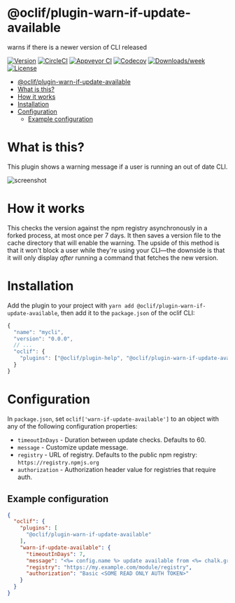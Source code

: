 @oclif/plugin-warn-if-update-available
======================================

warns if there is a newer version of CLI released

[![Version](https://img.shields.io/npm/v/@oclif/plugin-warn-if-update-available.svg)](https://npmjs.org/package/@oclif/plugin-warn-if-update-available)
[![CircleCI](https://circleci.com/gh/oclif/plugin-warn-if-update-available/tree/master.svg?style=shield)](https://circleci.com/gh/oclif/plugin-warn-if-update-available/tree/master)
[![Appveyor CI](https://ci.appveyor.com/api/projects/status/github/oclif/plugin-warn-if-update-available?branch=master&svg=true)](https://ci.appveyor.com/project/oclif/plugin-warn-if-update-available/branch/master)
[![Codecov](https://codecov.io/gh/oclif/plugin-warn-if-update-available/branch/master/graph/badge.svg)](https://codecov.io/gh/oclif/plugin-warn-if-update-available)
[![Downloads/week](https://img.shields.io/npm/dw/@oclif/plugin-warn-if-update-available.svg)](https://npmjs.org/package/@oclif/plugin-warn-if-update-available)
[![License](https://img.shields.io/npm/l/@oclif/plugin-warn-if-update-available.svg)](https://github.com/oclif/plugin-warn-if-update-available/blob/master/package.json)

<!-- toc -->
- [@oclif/plugin-warn-if-update-available](#oclifplugin-warn-if-update-available)
- [What is this?](#what-is-this)
- [How it works](#how-it-works)
- [Installation](#installation)
- [Configuration](#configuration)
  - [Example configuration](#example-configuration)
<!-- tocstop -->

# What is this?

This plugin shows a warning message if a user is running an out of date CLI.

![screenshot](./assets/screenshot.png)

# How it works

This checks the version against the npm registry asynchronously in a forked process, at most once per 7 days. It then saves a version file to the cache directory that will enable the warning. The upside of this method is that it won't block a user while they're using your CLI—the downside is that it will only display _after_ running a command that fetches the new version.

# Installation

Add the plugin to your project with `yarn add @oclif/plugin-warn-if-update-available`, then add it to the `package.json` of the oclif CLI:

```js
{
  "name": "mycli",
  "version": "0.0.0",
  // ...
  "oclif": {
    "plugins": ["@oclif/plugin-help", "@oclif/plugin-warn-if-update-available"]
  }
}
```

# Configuration

In `package.json`, set `oclif['warn-if-update-available']` to an object with
any of the following configuration properties:

- `timeoutInDays` - Duration between update checks. Defaults to 60.
- `message` - Customize update message.
- `registry` - URL of registry. Defaults to the public npm registry: `https://registry.npmjs.org`
- `authorization` - Authorization header value for registries that require auth.

## Example configuration

```json
{
  "oclif": {
    "plugins": [
      "@oclif/plugin-warn-if-update-available"
    ],
    "warn-if-update-available": {
      "timeoutInDays": 7,
      "message": "<%= config.name %> update available from <%= chalk.greenBright(config.version) %> to <%= chalk.greenBright(latest) %>.",
      "registry": "https://my.example.com/module/registry",
      "authorization": "Basic <SOME READ ONLY AUTH TOKEN>"
    }
  }
}
```
